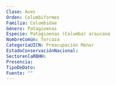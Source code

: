 ```yaml
---
Clase: Aves
Orden: Columbiformes
Familia: Columbidae
Género: Patagioenas
Especie: Patagioenas (Columba) araucana
NombreComún: Torcaza
CategoríaUICN: Preocupación Menor
EstadoConservaciónNacional: 
SectorenlaRBHH: 
Presencia: 
TipoDeDato: 
Fuente: ""
---
```

